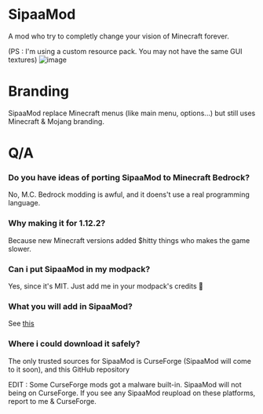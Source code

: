 # SipaaMod
A mod who try to completly change your vision of Minecraft forever.

(PS : I'm using a custom resource pack. You may not have the same GUI textures)
![image](https://github.com/RaphMar2021/SipaaMod/assets/81994075/9241cf20-3c01-4550-bcbc-aa20f619229e)

# Branding
SipaaMod replace Minecraft menus (like main menu, options...) but still uses Minecraft & Mojang branding.

# Q/A

### Do you have ideas of porting SipaaMod to Minecraft Bedrock?
No, M.C. Bedrock modding is awful, and it doens't use a real programming language.

### Why making it for 1.12.2?
Because new Minecraft versions added $hitty things who makes the game slower.

### Can i put SipaaMod in my modpack?
Yes, since it's MIT. Just add me in your modpack's credits 🙂

### What you will add in SipaaMod?
See [this](https://github.com/users/RaphMar2021/SipaaMod/projects/2/views/1)

### Where i could download it safely?
The only trusted sources for SipaaMod is CurseForge (SipaaMod will come to it soon), and this GitHub repository

EDIT : Some CurseForge mods got a malware built-in. SipaaMod will not being on CurseForge. If you see any SipaaMod reupload on these platforms, report to me & CurseForge.

